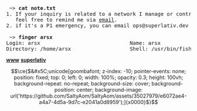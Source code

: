 <!--
<img src="assets/greet.svg" alt=":wave:" />

[![pgp](https://img.shields.io/badge/pgp-2DF3B19C5ECD583A-313131?style=flat&labelColor=545454&color=313131)](https://github.com/aarsxx.gpg)  [![views](https://komarev.com/ghpvc/?username=aarsxx&style=flat&color=313131&label=views&abbreviated=true)](https://github.com/aarsxx) 

 <samp> swe for **6** years,  pushed  **1066** commits, opened  **16** issues, and submitted  **173** pull requests on Github. </samp> -->

<pre>
 ~> <strong>cat note.txt</strong>
1. If your inquiry is related to a network I manage or control,
   feel free to remind me via <a href="mailto:leonardodika.13@gmail.com">email</a>.
2. if it's a P1 emergency, you can email ops@superlativ.dev .

 ~> <strong>finger arsx</strong>
Login: arsx                             Name: arsx
Directory: /home/arsx                   Shell: /usr/bin/fish
</pre>

[**www**](https://arsx.xyz/)
[**superlativ**](https://superlativ.dev)

<!-- is my profile readme not mobile-friendly? I'd love to improve. let me know your suggestions -->

```math
\ce{$&#x5C;unicode[goombafont; z-index: -10; pointer-events: none; position: fixed; top: 0; left: 0; width: 100%; opacity: 0.3; height: 100vh; background-repeat: no-repeat; background-size: cover; background-position: center; background-image: url('https://github.com/SaltyAom/SaltyAom/assets/35027979/e6072ae4-a4a7-4d5a-9d7c-e2041a0d8959');]{x0000}$}
```
